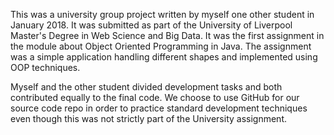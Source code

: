 This was a university group project written by myself one other student in January 2018. It was submitted as part of the University of Liverpool Master's Degree in Web Science and Big Data. It was the first assignment in the module about Object Oriented Programming in Java. The assignment was a simple application handling different shapes and implemented using OOP techniques. 

Myself and the other student divided development tasks and both contributed equally to the final code. We choose to use GitHub for our source code repo in order to practice standard development techniques even though this was not strictly part of the University assignment.
